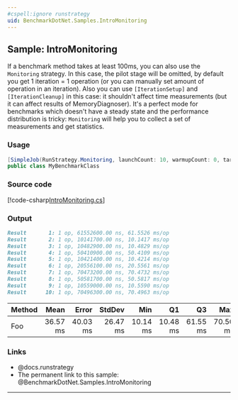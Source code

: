 ```yaml
---
#cspell:ignore runstrategy
uid: BenchmarkDotNet.Samples.IntroMonitoring
---
```


## Sample: IntroMonitoring

If a benchmark method takes at least 100ms, you can also use the `Monitoring` strategy.
In this case, the pilot stage will be omitted, by default you get 1 iteration = 1 operation
  (or you can manually set amount of operation in an iteration).
Also you can use `[IterationSetup]` and `[IterationCleanup]` in this case: it shouldn't affect time measurements
  (but it can affect results of MemoryDiagnoser).
It's a perfect mode for benchmarks which doesn't have a steady state and the performance distribution is tricky:
  `Monitoring` will help you to collect a set of measurements and get statistics.

### Usage

```cs
[SimpleJob(RunStrategy.Monitoring, launchCount: 10, warmupCount: 0, targetCount: 100)]
public class MyBenchmarkClass
```

### Source code

[!code-csharp[IntroMonitoring.cs](../../../samples/BenchmarkDotNet.Samples/IntroMonitoring.cs)]

### Output

```markdown
Result       1: 1 op, 61552600.00 ns, 61.5526 ms/op
Result       2: 1 op, 10141700.00 ns, 10.1417 ms/op
Result       3: 1 op, 10482900.00 ns, 10.4829 ms/op
Result       4: 1 op, 50410900.00 ns, 50.4109 ms/op
Result       5: 1 op, 10421400.00 ns, 10.4214 ms/op
Result       6: 1 op, 20556100.00 ns, 20.5561 ms/op
Result       7: 1 op, 70473200.00 ns, 70.4732 ms/op
Result       8: 1 op, 50581700.00 ns, 50.5817 ms/op
Result       9: 1 op, 10559000.00 ns, 10.5590 ms/op
Result      10: 1 op, 70496300.00 ns, 70.4963 ms/op
```

| Method |     Mean |    Error |   StdDev |      Min |       Q1 |       Q3 |      Max |
|------- |---------:|---------:|---------:|---------:|---------:|---------:|---------:|
|    Foo | 36.57 ms | 40.03 ms | 26.47 ms | 10.14 ms | 10.48 ms | 61.55 ms | 70.50 ms |

### Links

* @docs.runstrategy
* The permanent link to this sample: @BenchmarkDotNet.Samples.IntroMonitoring

---
